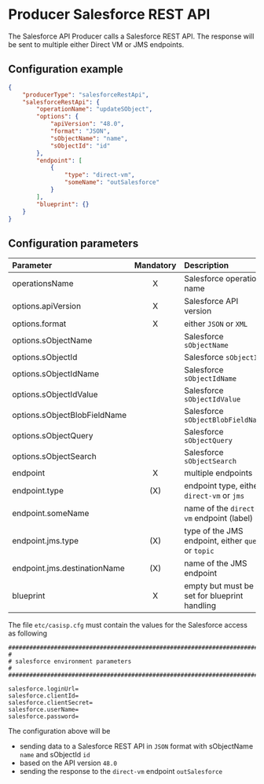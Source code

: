 # Producer Salesforce REST API
The Salesforce API Producer calls a Salesforce REST API. The response will be sent to multiple either Direct VM or JMS endpoints.

## Configuration example
````json
{
    "producerType": "salesforceRestApi",
    "salesforceRestApi": {
        "operationName": "updateSObject",
        "options": {
            "apiVersion": "48.0",
            "format": "JSON",
            "sObjectName": "name",
            "sObjectId": "id"
        },
        "endpoint": [
            {
                "type": "direct-vm",
                "someName": "outSalesforce"
            }
        ],
        "blueprint": {}
    }
}
````
## Configuration parameters
|Parameter|Mandatory|Description|
|:---|:---:|:---|
|operationsName|X|Salesforce operation name|
|options.apiVersion|X|Salesforce API version|
|options.format|X|either `JSON` or `XML`|
|options.sObjectName| |Salesforce `sObjectName`|
|options.sObjectId| |Salesforce `sObjectId`|
|options.sObjectIdName| |Salesforce `sObjectIdName`|
|options.sObjectIdValue| |Salesforce `sObjectIdValue`|
|options.sObjectBlobFieldName| |Salesforce `sObjectBlobFieldName`|
|options.sObjectQuery| |Salesforce `sObjectQuery`|
|options.sObjectSearch| |Salesforce `sObjectSearch`|
|endpoint|X|multiple endpoints|
|endpoint.type|(X)|endpoint type, either `direct-vm` or `jms`|
|endpoint.someName| |name of the `direct-vm` endpoint (label)|
|endpoint.jms.type|(X)|type of the JMS endpoint, either `queue` or `topic`|
|endpoint.jms.destinationName|(X)|name of the JMS endpoint|
|blueprint|X|empty but must be set for blueprint handling|

The file `etc/casisp.cfg` must contain the values for the Salesforce access as following

````
################################################################################
#
# salesforce environment parameters
#
################################################################################

salesforce.loginUrl=
salesforce.clientId=
salesforce.clientSecret=
salesforce.userName=
salesforce.password=
````

The configuration above will be
- sending data to a Salesforce REST API in `JSON` format with sObjectName `name` and sObjectId `id`
- based on the API version `48.0`
- sending the response to the `direct-vm` endpoint `outSalesforce`
